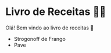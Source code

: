# Livro de Receitas :man_cook:

Olá! Bem vindo ao livro de receitas :wave:

- Strogonoff de Frango
- Pave

